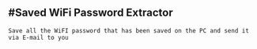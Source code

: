 #Saved WiFi Password Extractor
-----------------------------------------
    Save all the WiFI password that has been saved on the PC and send it via E-mail to you
    
